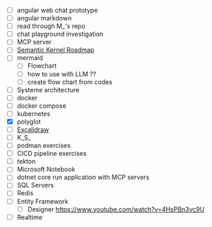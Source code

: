 - [ ] angular web chat prototype 
- [ ] angular markdown
- [ ] read through M_'s repo
- [ ] chat playground investigation
- [ ] MCP server
- [ ] [Semantic Kernel Roadmap](../../Working/Semantic%20Kernel/Roadmaps.md)
- [ ] mermaid
	- [ ] Flowchart
	- [ ] how to use with LLM ??
	- [ ] create flow chart from codes
- [ ] Systeme architecture 
- [ ] docker
- [ ] docker compose
- [ ] kubernetes
- [x] polyglot
- [ ] [Excalidraw](https://excalidraw.com/)
- [ ] K_S_
- [ ] podman exercises
- [ ] CICD pipeline exercises
- [ ] tekton
- [ ] Microsoft Notebook
- [ ] dotnet core run application with MCP servers
- [ ] SQL Servers
- [ ] Redis
- [ ] Entity Framework
	- [ ] Designer https://www.youtube.com/watch?v=4HsPBn3vc9U
- [ ] Realtime